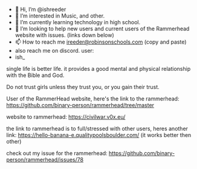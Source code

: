 - 👋 Hi, I’m @ishreeder
- 👀 I’m interested in Music, and other.
- 🌱 I’m currently learning technology in high school.
- 💞️ I’m looking to help new users and current users of the Rammerhead website with issues. (links down below)
- 📫 How to reach me ireeder@robinsonschools.com (copy and paste)
- also reach me on discord. user:
- ish_

single life is better life. it provides a good mental and physical relationship with the Bible and God.

Do not trust girls unless they trust you, or you gain their trust.

User of the RammerHead website, here's the link to the rammerhead: https://github.com/binary-person/rammerhead/tree/master 

website to rammerhead: https://civilwar.v0x.eu/

the link to rammerhead is to full/stressed with other users, heres another link: https://hello-banana-e.qualitypoolsboulder.com/ (it works better then other)

check out my issue for the rammerhead:
https://github.com/binary-person/rammerhead/issues/78
<!---
ishreeder/ishreeder is a ✨ special ✨ repository because its `README.md` (this file) appears on your GitHub profile.
You can click the Preview link to take a look at your changes.
--->
